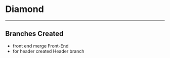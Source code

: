 # Diamond

-----------------------------
## Branches Created 
- front end merge Front-End
- for header created Header branch
